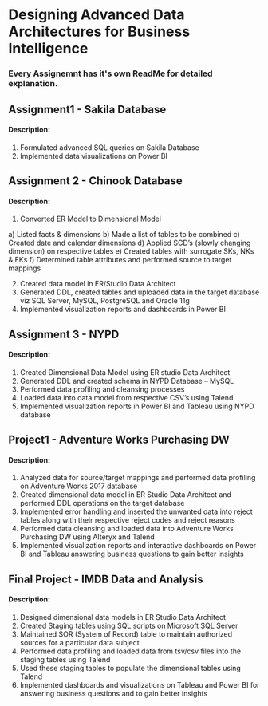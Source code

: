# Designing Advanced Data Architectures for Business Intelligence

### Every Assignemnt has it's own ReadMe for detailed explanation.


## Assignment1 - Sakila Database

#### Description:

1. Formulated advanced SQL queries on Sakila Database
2. Implemented data visualizations on Power BI

## Assignment 2 - Chinook Database

#### Description:

1. Converted ER Model to Dimensional Model

a) Listed facts & dimensions 
b) Made a list of tables to be combined
c) Created date and calendar dimensions
d) Applied SCD’s (slowly changing dimension) on respective tables
e) Created tables with surrogate SKs, NKs & FKs
f) Determined table attributes and performed source to target mappings

2. Created data model in ER/Studio Data Architect
3. Generated DDL, created tables and uploaded data in the target database viz SQL Server, MySQL, PostgreSQL and Oracle 11g
4. Implemented visualization reports and dashboards in Power BI

## Assignment 3 - NYPD

#### Description:

1. Created Dimensional Data Model using ER studio Data Architect
2. Generated DDL and created schema in NYPD Database – MySQL
3. Performed data profiling and cleansing processes
4. Loaded data into data model from respective CSV’s using Talend
5. Implemented visualization reports in Power BI and Tableau using NYPD database


## Project1 - Adventure Works Purchasing DW

#### Description:

1. Analyzed data for source/target mappings and performed data profiling on Adventure Works 2017 database 
2. Created dimensional data model in ER Studio Data Architect and performed DDL operations on the target database 
3. Implemented error handling and inserted the unwanted data into reject tables along with their respective reject codes and reject reasons 
4. Performed data cleansing and loaded data into Adventure Works Purchasing DW using Alteryx and Talend 
5. Implemented visualization reports and interactive dashboards on Power BI and Tableau answering business questions to gain better insights

## Final Project - IMDB Data and Analysis

#### Description:

1. Designed dimensional data models in ER Studio Data Architect
2. Created Staging tables using SQL scripts on Microsoft SQL Server
3. Maintained SOR (System of Record) table to maintain authorized sources for a particular data subject
4. Performed data profiling and loaded data from tsv/csv files into the staging tables using Talend
5. Used these staging tables to populate the dimensional tables using Talend
6. Implemented dashboards and visualizations on Tableau and Power BI for answering business questions and to gain better insights
